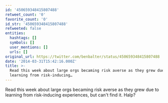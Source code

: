 ```yaml
---
id: '450659348415807488'
retweet_count: '0'
favorite_count: '0'
id_str: '450659348415807488'
retweeted: false
entities:
  hashtags: []
  symbols: []
  user_mentions: []
  urls: []
original_url: https://twitter.com/benbalter/status/450659348415807488
date: '2014-03-31T15:42:16.000Z'
title: >-
  Read this week about large orgs becaming risk averse as they grew due to
  learning from risk-inducing…
---
```


Read this week about large orgs becaming risk averse as they grew due to learning from risk-inducing experiences, but can't find it. Halp?